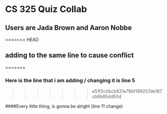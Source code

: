 # CS 325 Quiz Collab

## Users are Jada Brown and Aaron Nobbe

<<<<<<< HEAD
## adding to the same line to cause conflict
=======
### Here is the line that i am adding / changing it is line 5
>>>>>>> e51f2c0bcb831e76bf199257de187cb6b85dd50d

####Every little thing, is gonna be alright (line 11 change)